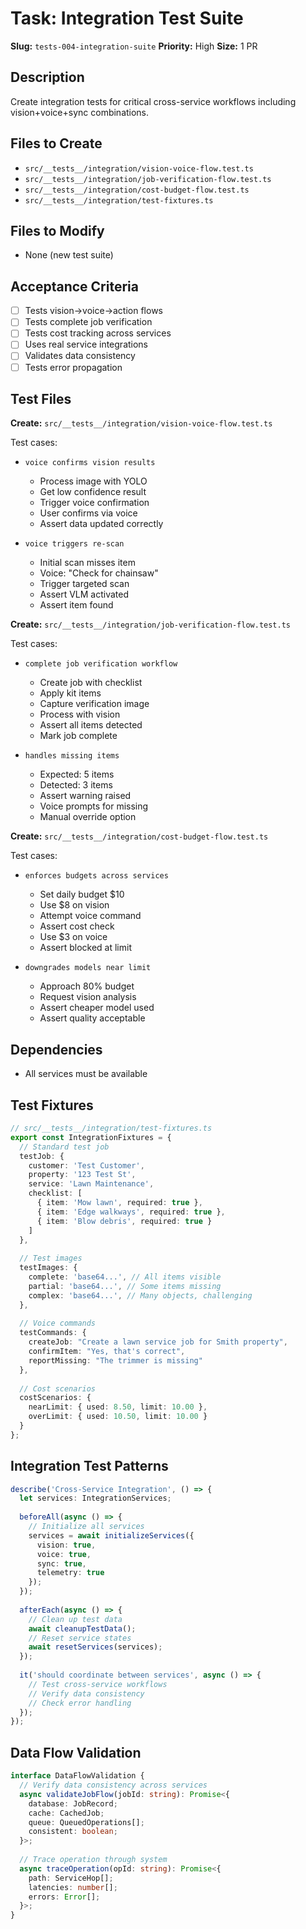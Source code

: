 # Task: Integration Test Suite

**Slug:** `tests-004-integration-suite`
**Priority:** High
**Size:** 1 PR

## Description
Create integration tests for critical cross-service workflows including vision+voice+sync combinations.

## Files to Create
- `src/__tests__/integration/vision-voice-flow.test.ts`
- `src/__tests__/integration/job-verification-flow.test.ts`
- `src/__tests__/integration/cost-budget-flow.test.ts`
- `src/__tests__/integration/test-fixtures.ts`

## Files to Modify
- None (new test suite)

## Acceptance Criteria
- [ ] Tests vision→voice→action flows
- [ ] Tests complete job verification
- [ ] Tests cost tracking across services
- [ ] Uses real service integrations
- [ ] Validates data consistency
- [ ] Tests error propagation

## Test Files
**Create:** `src/__tests__/integration/vision-voice-flow.test.ts`

Test cases:
- `voice confirms vision results`
  - Process image with YOLO
  - Get low confidence result
  - Trigger voice confirmation
  - User confirms via voice
  - Assert data updated correctly
  
- `voice triggers re-scan`
  - Initial scan misses item
  - Voice: "Check for chainsaw"
  - Trigger targeted scan
  - Assert VLM activated
  - Assert item found

**Create:** `src/__tests__/integration/job-verification-flow.test.ts`

Test cases:
- `complete job verification workflow`
  - Create job with checklist
  - Apply kit items
  - Capture verification image
  - Process with vision
  - Assert all items detected
  - Mark job complete
  
- `handles missing items`
  - Expected: 5 items
  - Detected: 3 items
  - Assert warning raised
  - Voice prompts for missing
  - Manual override option

**Create:** `src/__tests__/integration/cost-budget-flow.test.ts`

Test cases:
- `enforces budgets across services`
  - Set daily budget $10
  - Use $8 on vision
  - Attempt voice command
  - Assert cost check
  - Use $3 on voice
  - Assert blocked at limit
  
- `downgrades models near limit`
  - Approach 80% budget
  - Request vision analysis
  - Assert cheaper model used
  - Assert quality acceptable

## Dependencies
- All services must be available

## Test Fixtures
```typescript
// src/__tests__/integration/test-fixtures.ts
export const IntegrationFixtures = {
  // Standard test job
  testJob: {
    customer: 'Test Customer',
    property: '123 Test St',
    service: 'Lawn Maintenance',
    checklist: [
      { item: 'Mow lawn', required: true },
      { item: 'Edge walkways', required: true },
      { item: 'Blow debris', required: true }
    ]
  },
  
  // Test images
  testImages: {
    complete: 'base64...', // All items visible
    partial: 'base64...', // Some items missing
    complex: 'base64...', // Many objects, challenging
  },
  
  // Voice commands
  testCommands: {
    createJob: "Create a lawn service job for Smith property",
    confirmItem: "Yes, that's correct",
    reportMissing: "The trimmer is missing"
  },
  
  // Cost scenarios
  costScenarios: {
    nearLimit: { used: 8.50, limit: 10.00 },
    overLimit: { used: 10.50, limit: 10.00 }
  }
};
```

## Integration Test Patterns
```typescript
describe('Cross-Service Integration', () => {
  let services: IntegrationServices;
  
  beforeAll(async () => {
    // Initialize all services
    services = await initializeServices({
      vision: true,
      voice: true,
      sync: true,
      telemetry: true
    });
  });
  
  afterEach(async () => {
    // Clean up test data
    await cleanupTestData();
    // Reset service states
    await resetServices(services);
  });
  
  it('should coordinate between services', async () => {
    // Test cross-service workflows
    // Verify data consistency
    // Check error handling
  });
});
```

## Data Flow Validation
```typescript
interface DataFlowValidation {
  // Verify data consistency across services
  async validateJobFlow(jobId: string): Promise<{
    database: JobRecord;
    cache: CachedJob;
    queue: QueuedOperations[];
    consistent: boolean;
  }>;
  
  // Trace operation through system
  async traceOperation(opId: string): Promise<{
    path: ServiceHop[];
    latencies: number[];
    errors: Error[];
  }>;
}
```